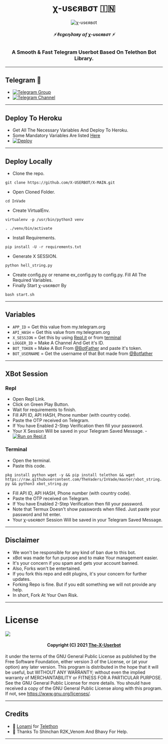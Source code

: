 <h1 align="center">
  <b>χ-υѕєявσт 🇮🇳</b>
</h1>

<p align="center">
  <img src="https://telegra.ph/file/cc64741c316f3d720b998.jpg" alt="χ-υѕєявσt">
</p>

<h6 align="center">
  <b>⚡ ℓєgєη∂αяу αƒ χ-υѕєявσт  ⚡</b>
</h6>

<h3 align="center">
  <b>A Smooth & Fast Telegram Userbot Based On Telethon Bot Library.</b>
</h3>

------
## Telegram 🏪
- [![Telegram Group](https://img.shields.io/badge/Telegram-Group-brightgreen)](https://t.me/X_Discussion)
- [![Telegram Channel](https://img.shields.io/badge/Telegram-Channel-brightgreen)](https://t.me/X_User_Bot)


------
## Deploy To Heroku
- Get All The Necessary Variables And Deploy To Heroku.
- Some Mandatory Variables Are listed [Here](#Variables)
- [![Deploy](https://www.herokucdn.com/deploy/button.svg)](https://heroku.com/deploy)

------
## Deploy Locally

- Clone the repo. 

`git clone https://github.com/X-USERBOT/X-MAIN.git`
- Open Cloned Folder.

`cd InVade`
- Create VirtualEnv.

`virtualenv -p /usr/bin/python3 venv`

`. ./venv/bin/activate`
- Install Requirements.

`pip install -U -r requirements.txt`
- Generate X SESSION.

`python hell_string.py`
- Create config.py or rename ex_config.py to config.py. Fill All The Required Variables.
- Finally Start  χ-υѕєявσт By

`bash start.sh`

------
## Variables

- `APP_ID`  =  Get this value from my.telegram.org
- `API_HASH`  =  Get this value from my.telegram.org
- `X_SESSION`  =  Get this by using [Repl.it](#Repl) or from [terminal](#Terminal)
- `LOGGER_ID`  =  Make A Channel And Get it's ID.
- `BOT_TOKEN`  =  Make A Bot From [@BotFather](https://t.me/botfather) and paste it's token.
- `BOT_USERNAME`  =  Get the username of that Bot made from [@Botfather](https://t.me/botfather)

------
## XBot Session

### Repl
- Open Repl Link.
- Click on Green Play Button.
- Wait for requirements to finish.
- Fill API ID, API HASH, Phone number (with country code).
- Paste the OTP received on Telegram.
- If You have Enabled 2-Step Verification then fill your password.
- Your X Session Will be saved in your Telegram Saved Message.
-[![Run on Repl.it](https://repl.it/badge/github/LiveToLife/X-Userbot)](https://replit.com/@XUserbot/X-SESSION#main.py)

### Terminal
- Open the terminal.
- Paste this code.

`pkg install python wget -y && pip install telethon && wget https://raw.githubusercontent.com/TheVaders/InVade/master/xbot_string.py && python3 xbot_string.py`
- Fill API ID, API HASH, Phone number (with country code).
- Paste the OTP received on Telegram.
- If You have Enabled 2-Step Verification then fill your password.
- Note that Termux Doesn't show passwords when filled. Just paste your password and hit enter.
- Your  χ-υѕєявσт Session Will be saved in your Telegram Saved Message.

------
## Disclaimer
- We won't be responsible for any kind of ban due to this bot.
- xBot was made for fun purpose and to make Your management easier.
- It's your concern if you spam and gets your account banned.
- Also, Forks won't be entertained.
- If you fork this repo and edit plugins, it's your concern for further updates.
- Forking Repo is fine. But if you edit something we will not provide any help.
- In short, Fork At Your Own Risk.

------
# License

![](https://www.gnu.org/graphics/gplv3-or-later.png)

<h4 align="center">Copyright (C) 2021 <a href="https://github.com/LiveToLifet">The-X-Userbot</a></h4>

it under the terms of the GNU General Public License as published by
the Free Software Foundation, either version 3 of the License, or
(at your option) any later version.
This program is distributed in the hope that it will be useful,
but WITHOUT ANY WARRANTY; without even the implied warranty of
MERCHANTABILITY or FITNESS FOR A PARTICULAR PURPOSE.  See the
GNU General Public License for more details.
You should have received a copy of the GNU General Public License
along with this program. If not, see <https://www.gnu.org/licenses/>.

------
## Credits

- 💖 [Lonami](https://github.com/Lonami) for [Telethon](https://github.com/LonamiWebs/Telethon)
- 💖 Thanks To Shinchan R2K_Venom And Bhavy For Help.

------
